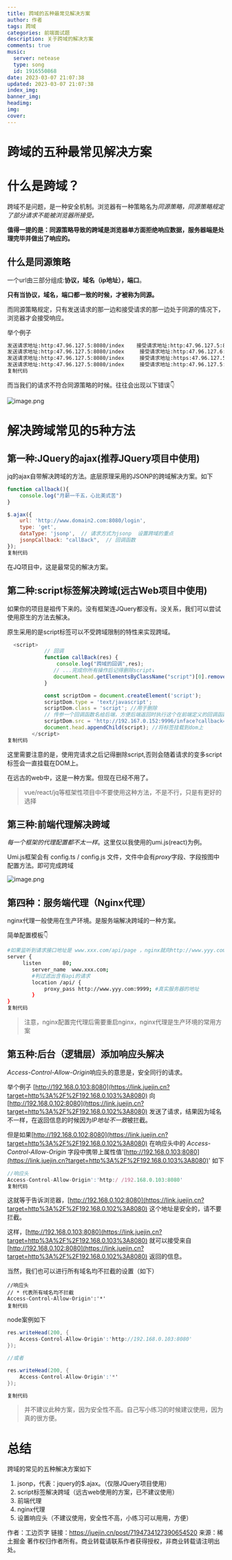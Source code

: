 ```yaml
---
title: 跨域的五种最常见解决方案
author: 作者
tags: 跨域
categories: 前端面试题
description: 关于跨域的解决方案
comments: true
music:
  server: netease
  type: song
  id: 1916550868
date: 2023-03-07 21:07:38
updated: 2023-03-07 21:07:38
index_img:
banner_img:
headimg:
img:
cover:
---
```


# 跨域的五种最常见解决方案

# 什么是跨域？

跨域不是问题，是一种安全机制。浏览器有一种策略名为*同源策略，同源策略规定了部分请求不能被浏览器所接受。*

**值得一提的是：同源策略导致的跨域是浏览器单方面拒绝响应数据，服务器端是处理完毕并做出了响应的。**

## 什么是同源策略

一个url由三部分组成:**协议，域名（ip地址），端口**。

**只有当协议，域名，端口都一致的时候，才被称为同源。**

而同源策略规定，只有发送请求的那一边和接受请求的那一边处于同源的情况下，浏览器才会接受响应。

举个例子

```bash
发送请求地址:http:47.96.127.5:8080/index    接受请求地址:http:47.96.127.5:8081/index //不同源 端口不同
发送请求地址:http:47.96.127.5:8080/index     接受请求地址:http:47.96.127.6:8080/index //不同源 ip不同
发送请求地址:http:47.96.127.5:8080/index     接受请求地址:https:47.96.127.5:8080/index //不同源 协议不同
发送请求地址:http:47.96.127.5:8080/index     接受请求地址:http:47.96.127.5:8080/login //同源 协议，端口，ip都相同，路径不同无所谓
复制代码
```

而当我们的请求不符合同源策略的时候。往往会出现以下错误👇

![image.png](https://p6-juejin.byteimg.com/tos-cn-i-k3u1fbpfcp/ac1ad3130494471f80caad0758536a60~tplv-k3u1fbpfcp-zoom-in-crop-mark:3024:0:0:0.awebp?)

# 解决跨域常见的5种方法

## 第一种:JQuery的ajax(推荐JQuery项目中使用)

jq的ajax自带解决跨域的方法。底层原理采用的JSONP的跨域解决方案。如下

```js
function callback(){
    console.log("月薪一千五，心比美式苦")
}

$.ajax({
    url: 'http://www.domain2.com:8080/login',
    type: 'get',
    dataType: 'jsonp',  // 请求方式为jsonp  设置跨域的重点
    jsonpCallback: "callBack",  // 回调函数
});
复制代码
```

在JQ项目中，这是最常见的解决方案。

## 第二种:script标签解决跨域(远古Web项目中使用)

如果你的项目是祖传下来的。没有框架连JQuery都没有。没关系，我们可以尝试使用原生的方法去解决。

原生采用的是script标签可以不受跨域限制的特性来实现跨域。

```js
  <script>
            // 回调
            function callBack(res) {
                console.log("跨域的回调",res);
               // ...完成你所有操作后记得删除script↓
               document.head.getElementsByClassName("script")[0].remove();
            }

            const scriptDom = document.createElement('script');
            scriptDom.type = 'text/javascript';
            scriptDom.class = 'script'; //用于删除
            // 传参一个回调函数名给后端，方便后端返回时执行这个在前端定义的回调函数
            scriptDom.src = 'http://192.167.0.152:9996/inface?callback=callBack';
            document.head.appendChild(script); //将标签挂载到dom上
        </script>
复制代码
```

这里需要注意的是，使用完请求之后记得删除script,否则会随着请求的变多script标签会一直挂载在DOM上。

在远古的web中，这是一种方案。但现在已经不用了。

> vue/react/jq等框架性项目中不要使用这种方法，不是不行，只是有更好的选择

## 第三种:前端代理解决跨域

*每一个框架的代理配置都不太一样*。这里仅以我使用的umi.js(react)为例。

Umi.js框架会有 config.ts / config.js 文件，文件中会有*proxy*字段、字段按图中配置方法。即可完成跨域

![image.png](https://p6-juejin.byteimg.com/tos-cn-i-k3u1fbpfcp/ffb5054e1f8c41df8d1cde1835a1d0ef~tplv-k3u1fbpfcp-zoom-in-crop-mark:3024:0:0:0.awebp?)

## 第四种：服务端代理（Nginx代理）

nginx代理一般使用在生产环境。是服务端解决跨域的一种方案。

简单配置模板👇

```bash
#如果监听到请求接口地址是 www.xxx.com/api/page ，nginx就向http://www.yyy.com:9999/api/page这个地址发送请求
server {
     listen       80; 
        server_name  www.xxx.com;
        #判过滤出含有api的请求
        location /api/ { 
            proxy_pass http://www.yyy.com:9999; #真实服务器的地址
        }
}
复制代码
```

> 注意，nginx配置完代理后需要重启nginx，nginx代理是生产环境的常用方案

## 第五种:后台（逻辑层）添加响应头解决

*Access-Control-Allow-Origin*响应头的意思是，安全同行的请求。

举个例子 [http://192.168.0.103:8080](https://link.juejin.cn?target=http%3A%2F%2F192.168.0.103%3A8080) 向[http://192.168.0.102:8080](https://link.juejin.cn?target=http%3A%2F%2F192.168.0.102%3A8080) 发送了请求，结果因为域名不一样，在返回信息的时候因为*IP地址不一致*被拦截。

但是如果[http://192.168.0.102:8080](https://link.juejin.cn?target=http%3A%2F%2F192.168.0.102%3A8080)  在响应头中的 *Access-Control-Allow-Origin* 字段中携带上属性值'[http://192.168.0.103:8080](https://link.juejin.cn?target=http%3A%2F%2F192.168.0.103%3A8080)' 如下

```javascript
//响应头
Access-Control-Allow-Origin':'http:/ /192.168.0.103:8080'
复制代码
```

这就等于告诉浏览器，[http://192.168.0.102:8080](https://link.juejin.cn?target=http%3A%2F%2F192.168.0.102%3A8080) 这个地址是安全的，请不要拦截。

这样，[http://192.168.0.103:8080](https://link.juejin.cn?target=http%3A%2F%2F192.168.0.103%3A8080) 就可以接受来自 [http://192.168.0.102:8080](https://link.juejin.cn?target=http%3A%2F%2F192.168.0.102%3A8080) 返回的信息。

当然，我们也可以进行所有域名均不拦截的设置（如下）

```arduino
//响应头
// * 代表所有域名均不拦截
Access-Control-Allow-Origin':'*'
复制代码
```

node案例如下

```csharp
res.writeHead(200, {
    Access-Control-Allow-Origin':'http://192.168.0.103:8080'
});

//或者

res.writeHead(200, {
    Access-Control-Allow-Origin':'*'
});

复制代码
```

> 并不建议此种方案，因为安全性不高。自己写小练习的时候建议使用，因为真的很方便。

# 总结

跨域的常见的五种解决方案如下

1. jsonp，代表：jquery的$.ajax。（仅限JQuery项目使用）
2. script标签解决跨域（远古web使用的方案，已不建议使用）
3. 前端代理
4. nginx代理
5. 设置响应头（不建议使用，安全性不高，小练习可以用用，方便）



作者：工边页字
链接：https://juejin.cn/post/7194734127390654520
来源：稀土掘金
著作权归作者所有。商业转载请联系作者获得授权，非商业转载请注明出处。
